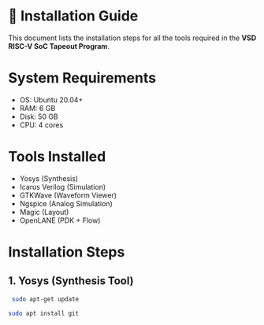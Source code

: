 # 🔧 Installation Guide
This document lists the installation steps for all the tools required in the **VSD RISC-V SoC Tapeout Program**.

# System Requirements
* OS: Ubuntu 20.04+
* RAM: 6 GB
* Disk: 50 GB
* CPU: 4 cores

# Tools Installed
- Yosys (Synthesis)
- Icarus Verilog (Simulation)
- GTKWave (Waveform Viewer)
- Ngspice (Analog Simulation)
- Magic (Layout)
- OpenLANE (PDK + Flow)

# Installation Steps
## 1. Yosys (Synthesis Tool)
```bash
 sudo apt-get update
```
```bash
sudo apt install git
```

